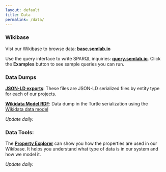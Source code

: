 ```yaml
---
layout: default
title: Data
permalink: /data/
---
```


### Wikibase

Vist our Wikibase to browse data: [**base.semlab.io**](http://base.semlab.io/)

Use the query interface to write SPARQL inquiries: [**query.semlab.io**](https://query.semlab.io/). Click the **Examples** button to see sample queries you can run.


### Data Dumps


[**JSON-LD exports**](https://github.com/SemanticLab/data-export): These files are JSON-LD serialized files by entity type for each of our projects.

[**Wikidata Model RDF**](https://github.com/SemanticLab/data-export-wiki-ttl): Data dump in the Turtle serialization using the [Wikidata data model](https://www.mediawiki.org/wiki/Wikibase/Indexing/RDF_Dump_Format)

_Update daily._


### Data Tools:


The [**Property Explorer**](https://semlab.io/property-explorer/) can show you how the properties are used in our Wikibase. It helps you understand what type of data is in our system and how we model it.

_Update daily._



